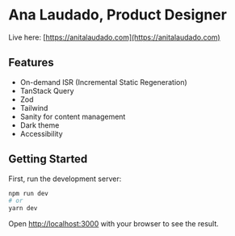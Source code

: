 # Ana Laudado, Product Designer

Live here: [https://anitalaudado.com](https://anitalaudado.com)

## Features

* On-demand ISR (Incremental Static Regeneration)
* TanStack Query
* Zod
* Tailwind
* Sanity for content management
* Dark theme
* Accessibility

## Getting Started

First, run the development server:

```bash
npm run dev
# or
yarn dev
```

Open [http://localhost:3000](http://localhost:3000) with your browser to see the result.
